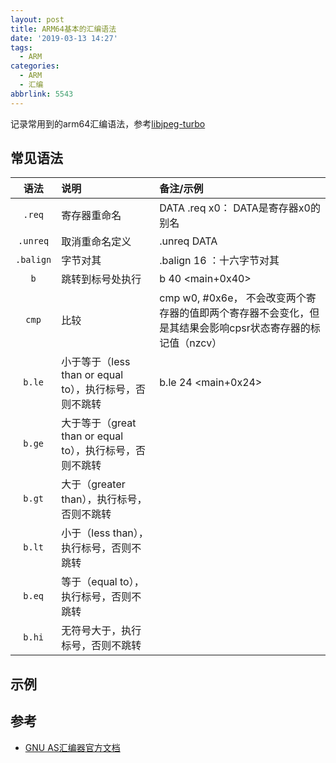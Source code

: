 ```yaml
---
layout: post
title: ARM64基本的汇编语法
date: '2019-03-13 14:27'
tags:
  - ARM
categories:
  - ARM
  - 汇编
abbrlink: 5543
---
```


记录常用到的arm64汇编语法，参考[libjpeg-turbo](https://github.com/libjpeg-turbo/libjpeg-turbo/blob/master/simd/arm64/jsimd_neon.S)

<!--more-->

## 常见语法

|   语法    | 说明                                                     | 备注/示例                                                                                                  |
|:---------:|:---------------------------------------------------------|:-----------------------------------------------------------------------------------------------------------|
|  `.req`   | 寄存器重命名                                             | DATA .req x0： DATA是寄存器x0的别名                                                                        |
| `.unreq`  | 取消重命名定义                                           | .unreq DATA                                                                                                |
| `.balign` | 字节对其                                                 | .balign 16 ：十六字节对其                                                                                  |
|    `b`    | 跳转到标号处执行                                         | b   40 <main+0x40>                                                                                         |
|   `cmp`   | 比较                                                     | cmp w0, #0x6e， 不会改变两个寄存器的值即两个寄存器不会变化，但是其结果会影响cpsr状态寄存器的标记值（nzcv） |
|  `b.le`   | 小于等于（less than or equal to），执行标号，否则不跳转  | b.le    24 <main+0x24>                                                                                     |
|  `b.ge`   | 大于等于（great than or equal to），执行标号，否则不跳转 |                                                                                                            |
|  `b.gt`   | 大于（greater than），执行标号，否则不跳转               |                                                                                                            |
|  `b.lt`   | 小于（less than），执行标号，否则不跳转                  |                                                                                                            |
|  `b.eq`   | 等于（equal to），执行标号，否则不跳转                   |                                                                                                            |
|  `b.hi`   | 无符号大于，执行标号，否则不跳转                         |                                                                                                            |
## 示例

## 参考

* [GNU AS汇编器官方文档](http://sourceware.org/binutils/docs/as/)
